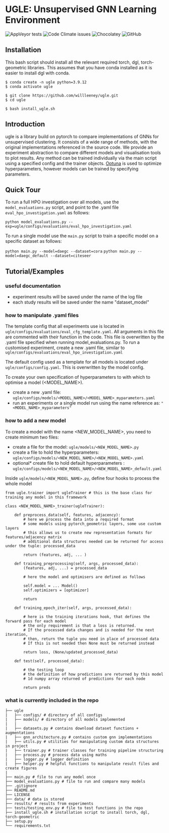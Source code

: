 # UGLE: Unsupervised GNN Learning Environment


![AppVeyor tests](https://img.shields.io/appveyor/tests/willleeney/ugle?style=for-the-badge)
![Code Climate issues](https://img.shields.io/codeclimate/issues/willleeney/ugle?style=for-the-badge)
![Chocolatey](https://img.shields.io/chocolatey/dt/ugle?style=for-the-badge)
![GitHub](https://img.shields.io/github/license/willleeney/ugle?style=for-the-badge)

## Installation

This bash script should install all the relevant required torch, dgl, torch-geometric libraries. This assumes that you have conda installed as it is easier to install dgl with conda. 

```
$ conda create -n ugle python=3.9.12
$ conda activate ugle

$ git clone https://github.com/willleeney/ugle.git
$ cd ugle

$ bash install_ugle.sh
```

## Introduction

ugle is a library build on pytorch to compare implementations of GNNs for unsupervised clustering.
It consists of a wide range of methods, with the original implementations referenced in the source code.
We provide an experiment abstraction to compare different models and visualisation tools to plot results. 
Any method can be trained individually via the main script using a specified config and the trainer objects. 
[Optuna](https://optuna.readthedocs.io/en/stable/tutorial/index.html) is used to optimize hyperparameters, however models can be trained by specifying parameters. 


## Quick Tour

To run a full HPO investigation over all models, use the ```model_evaluations.py``` script, 
and point to the .yaml file ```eval_hpo_investigation.yaml``` as follows:

```python model_evaluations.py --exp=ugle/configs/evaluations/eval_hpo_investigation.yaml```

To run a single model use the ```main.py``` script to train a specific model on a specific dataset as follows:

```python main.py --model=daegc --dataset=cora```
```python main.py --model=daegc_default --dataset=citeseer```


## Tutorial/Examples

### useful documentation 

* experiment results will be saved under the name of the log file
* each study results will be saved under the name "dataset_model"


### how to manipulate .yaml files

The template config that all experiments use is located in ```ugle/configs/evaluations/eval_cfg_template.yaml```.
All arguments in this file are commented with their function in the code. 
This file is overwritten by the .yaml file specified when running model_evaluations.py. 
To run a customised experiment, create a new .yaml file, similar to ```ugle/configs/evaluations/eval_hpo_investigation.yaml```

The default config used as a template for all models is located under ```ugle/configs/config.yaml```. 
This is overwritten by the model config.

To create your own specification of hyperparameters to with which to optimise a model (<MODEL_NAME>).
* create a new .yaml file:  ```ugle/configs/models/<MODEL_NAME>/<MODEL_NAME>_myparameters.yaml``` 
* run an experiments or a single model run using the name reference as: ```"<MODEL_NAME>_myparameters"```

### how to add a new model

To create a model with the name <NEW_MODEL_NAME>, you need to create minimum two files:
* create a file for the model: ```ugle/models/<NEW_MODEL_NAME>.py```
* create a file to hold the hyperparameters: ```ugle/configs/models/<NEW_MODEL_NAME>/<NEW_MODEL_NAME>.yaml```
* optional* create file to hold default hyperparameters : ```ugle/configs/models/<NEW_MODEL_NAME>/<NEW_MODEL_NAME>_default.yaml```

Inside ```ugle/models/<NEW_MODEL_NAME>.py```, define four hooks to process the whole model
```
from ugle.trainer import ugleTrainer # this is the base class for training any model in this framework

class <NEW_MODEL_NAME>_trainer(ugleTrainer):

    def preprocess_data(self, features, adjacency):
        # here we process the data into a required format 
        # some models using pytorch_geometric layers, some use custom layers 
        # this allows us to create new representation formats for features/adjacency matrix
        # additional data structures needed can be returned for access under the tuple: processed_data
        
        return (features, adj, ... )

    def training_preprocessing(self, args, processed_data):
        (features, adj, ...) = processed_data
        
        # here the model and optimisers are defined as follows
        
        self.model = ... Model()
        self.optimizers = [optimizer]
        
        return

    def training_epoch_iter(self, args, processed_data):
    
        # here is the training iterations hook, that defines the forward pass for each model 
        # the only requirement is that a loss is returned.
        # If the processed data changes and is needed for the next iteration, 
        # then, return the tuple you need in place of processed data
        # If this is not needed then None must be returned instead
    
        return loss, (None/updated_processed_data)

    def test(self, processed_data):
    
        # the testing loop
        # the definition of how predictions are returned by this model
        # 1d numpy array returned of predictions for each node
    
        return preds

```

### what is currently included in the repo

```
├── ugle
|   ├── configs/ # directory of all configs
|   ├── models/ # directory of all models implemented
|   | 
|   ├── datasets.py # contains download dataset functions + augmentations
|   ├── gnn_architecture.py # contains custom gnn implementations
|   ├── utils.py # utilities for manipulating custom data structures in project
|   ├── trainer.py # trainer classes for training pipeline structuring
|   ├── process.py # process data using maths
|   ├── logger.py # logger definition 
|   ├── helper.py # helpful functions to manipulate result files and create figures 
|
├── main.py # file to run any model once
├── model_evaluations.py # file to run and compare many models
├── .gitignore
├── README.md 
├── LICENSE
├── data/ # data is stored 
├── results/ # results from experiments
├── tests/testing_env.py # file to test functions in the repo
├── install_ugle.sh # installation script to install torch, dgl, torch-geometric
├── setup.py
└── requirements.txt 
```

